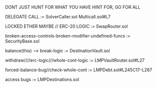 DONT JUST HUNT FOR WHAT YOU HAVE HINT FOR, GO FOR ALL


DELEGATE CALL :=
SolverCaller.sol
Multicall.sol#L7

LOCKED ETHER MAYBE // ERC-20 LOGIC :=
SwapRouter.sol

broken-access-controls-broken-modifier-undefined-funcs :=
SecurityBase.sol

balance(this) --> break-logic :=
DestinationVault.sol

withdraw////erc-logic///whole-cont-logic :=
LMPVaultRouter.sol#L27

forced-balance-bug//check-whole-cont :=
LMPDebt.sol#L245C17-L267

access bugs :=
LMPDestinations.sol

